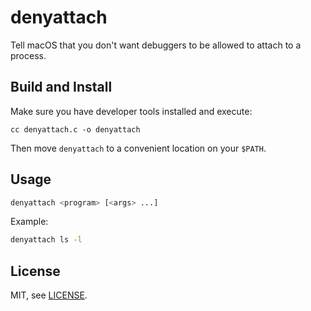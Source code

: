 # denyattach

Tell macOS that you don't want debuggers to be allowed to attach to a process.

## Build and Install

Make sure you have developer tools installed and execute:

```
cc denyattach.c -o denyattach
```

Then move `denyattach` to a convenient location on your `$PATH`.

## Usage

```bash
denyattach <program> [<args> ...]
```

Example:

```bash
denyattach ls -l
```

## License

MIT, see [LICENSE](LICENSE).

